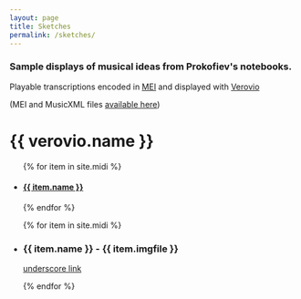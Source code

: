 ```yaml
---
layout: page
title: Sketches
permalink: /sketches/
---
```

### Sample displays of musical ideas from Prokofiev's notebooks.

Playable transcriptions encoded in [MEI](https://music-encoding.org/) and displayed with [Verovio](https://www.verovio.org/index.xhtml)

(MEI and MusicXML files [available here](../data-files))

<!-- Verovio document collection -->
<H1>{{ verovio.name }}</H1>
<ul>
  {% for item in site.midi %}
    <li>
      <h4><a href="{{ site.baseurl }}/midi/{{ item.shortname }}/">{{ item.name }}</a></h4>
    </li>
  {% endfor %}
</ul>

<ul>
  {% for item in site.midi %}
  <li>
  <h3>{{ item.name }} - {{ item.imgfile }}</h3>

  <p><a href="{{ site.basurl }}/_midi/{{ item.shortname }}/">underscore link</a></p>
  </li>
  {% endfor %}
</ul>  
